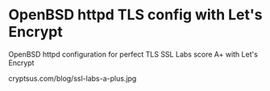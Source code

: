 # OpenBSD httpd TLS config with Let's Encrypt
OpenBSD httpd configuration for perfect TLS SSL Labs score A+ with Let's Encrypt

cryptsus.com/blog/ssl-labs-a-plus.jpg
